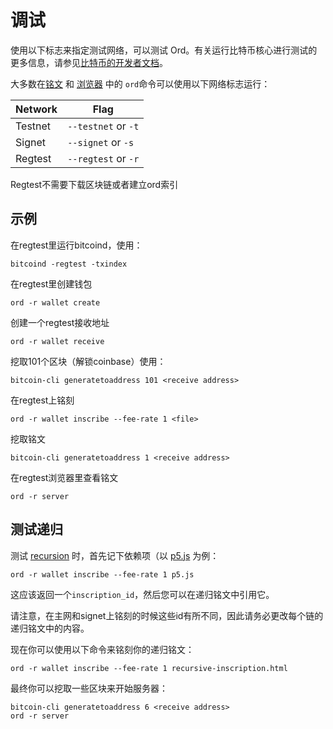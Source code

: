 调试
=======

使用以下标志来指定测试网络，可以测试 Ord。有关运行比特币核心进行测试的更多信息，请参见[比特币的开发者文档](https://developer.bitcoin.org/examples/testing)。

大多数在[铭文](inscriptions.md) 和 [浏览器](explorer.md) 中的 `ord`命令可以使用以下网络标志运行：


| Network | Flag |
|---------|------|
| Testnet | `--testnet` or `-t` |
| Signet  | `--signet` or `-s` |
| Regtest | `--regtest` or `-r` |

Regtest不需要下载区块链或者建立ord索引

示例
-------

在regtest里运行bitcoind，使用：
```
bitcoind -regtest -txindex
```


在regtest里创建钱包
```
ord -r wallet create
```


创建一个regtest接收地址
```
ord -r wallet receive
```


挖取101个区块（解锁coinbase）使用：
```
bitcoin-cli generatetoaddress 101 <receive address>
```


在regtest上铭刻
```
ord -r wallet inscribe --fee-rate 1 <file>
```


挖取铭文
```
bitcoin-cli generatetoaddress 1 <receive address>
```


在regtest浏览器里查看铭文
```
ord -r server
```



测试递归
-----------------

测试 [recursion](../inscriptions/recursion.md) 时，首先记下依赖项（以 [p5.js](https://p5js.org) 为例：

```
ord -r wallet inscribe --fee-rate 1 p5.js
```


这应该返回一个`inscription_id`，然后您可以在递归铭文中引用它。


请注意，在主网和signet上铭刻的时候这些id有所不同，因此请务必更改每个链的递归铭文中的内容。

现在你可以使用以下命令来铭刻你的递归铭文：
```
ord -r wallet inscribe --fee-rate 1 recursive-inscription.html
```


最终你可以挖取一些区块来开始服务器：
```
bitcoin-cli generatetoaddress 6 <receive address>
ord -r server
```



